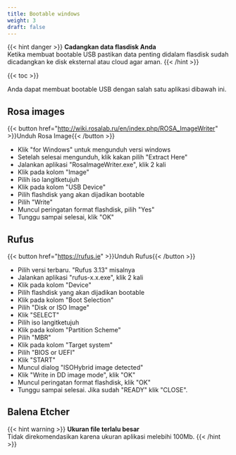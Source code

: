 ```yaml
---
title: Bootable windows
weight: 3
draft: false
---
```


{{< hint danger >}}
**Cadangkan data flasdisk Anda**\
Ketika membuat bootable USB pastikan data penting didalam flasdisk sudah dicadangkan ke disk eksternal atau cloud agar aman.
{{< /hint >}}

{{< toc >}}

Anda dapat membuat bootable USB dengan salah satu aplikasi dibawah ini.

## Rosa images

{{< button href="http://wiki.rosalab.ru/en/index.php/ROSA_ImageWriter" >}}Unduh Rosa Image{{< /button >}}

- Klik "for Windows" untuk mengunduh versi windows
- Setelah selesai mengunduh, klik kakan pilih "Extract Here"
- Jalankan aplikasi "RosaImageWriter.exe", klik 2 kali
- Klik pada kolom "Image"
- Pilih iso langitketujuh
- Klik pada kolom "USB Device"
- Pilih flashdisk yang akan dijadikan bootable
- Pilih "Write"
- Muncul peringatan format flashdisk, pilih "Yes"
- Tunggu sampai selesai, klik "OK"

## Rufus

{{< button href="https://rufus.ie" >}}Unduh Rufus{{< /button >}}

- Pilih versi terbaru. "Rufus 3.13" misalnya
- Jalankan aplikasi "rufus-x.x.exe", klik 2 kali
- Klik pada kolom "Device"
- Pilih flashdisk yang akan dijadikan bootable
- Klik pada kolom "Boot Selection"
- Pilih "Disk or ISO Image"
- Klik "SELECT"
- Pilih iso langitketujuh
- Klik pada kolom "Partition Scheme"
- Pilih "MBR"
- Klik pada kolom "Target system"
- Pilih "BIOS or UEFI"
- Klik "START"
- Muncul dialog "ISOHybrid image detected"
- Klik "Write in DD image mode", klik "OK"
- Muncul peringatan format flashdisk, klik "OK"
- Tunggu sampai selesai. Jika sudah "READY" klik "CLOSE".

## Balena Etcher

{{< hint warning >}}
**Ukuran file terlalu besar**\
Tidak direkomendasikan karena ukuran aplikasi melebihi 100Mb.
{{< /hint >}}
